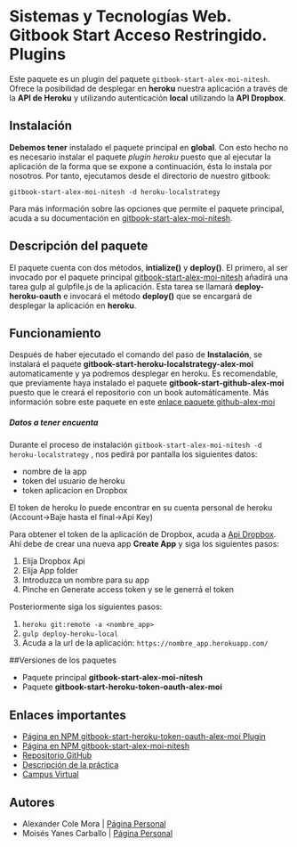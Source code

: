 
# Sistemas y Tecnologías Web. Gitbook Start Acceso Restringido. Plugins

Este paquete es un plugin del paquete ```gitbook-start-alex-moi-nitesh```.
Ofrece la posibilidad de desplegar en **heroku** nuestra aplicación a través de la **API de Heroku** y utilizando autenticación **local** utilizando la **API Dropbox**.

## Instalación

**Debemos tener** instalado el paquete principal en **global**. Con esto hecho no es necesario instalar el paquete *plugin heroku* puesto que al ejecutar la aplicación de la forma que se expone a continuación, ésta lo instala por nosotros.
Por tanto, ejecutamos desde el directorio de nuestro gitbook:
```shell
gitbook-start-alex-moi-nitesh -d heroku-localstrategy
```

Para más información sobre las opciones que permite el paquete principal, acuda a su documentación en [gitbook-start-alex-moi-nitesh](https://github.com/ULL-ESIT-SYTW-1617/nueva-funcionalidad-para-el-paquete-npm-plugins-alex-moi).

## Descripción del paquete

El paquete cuenta con dos métodos, **intialize()** y **deploy()**. El primero, al ser invocado por el paquete principal [gitbook-start-alex-moi-nitesh](https://www.npmjs.com/package/gitbook-start-alex-moi-nitesh) añadirá una tarea gulp al gulpfile.js de la aplicación. Esta tarea se llamará **deploy-heroku-oauth** e invocará el método **deploy()** que se encargará de desplegar la aplicación en **heroku**.


## Funcionamiento
Después de haber ejecutado el comando del paso de **Instalación**, se instalará el paquete **gitbook-start-heroku-localstrategy-alex-moi** automaticamente y ya podremos desplegar en heroku.
Es recomendable, que previamente haya instalado el paquete **gitbook-start-github-alex-moi** puesto que le creará el repositorio con un book automáticamente. Más información sobre este paquete en este 
[enlace paquete github-alex-moi](https://www.npmjs.com/package/gitbook-start-github-alex-moi)

##### Datos a tener encuenta
Durante el proceso de instalación `gitbook-start-alex-moi-nitesh -d heroku-localstrategy` , nos pedirá por pantalla los siguientes datos:
* nombre de la app
* token del usuario de heroku
* token aplicacion en Dropbox

El token de heroku lo puede encontrar en su cuenta personal de heroku (Account->Baje hasta el final->Api Key)

Para obtener el token de la aplicación de Dropbox, acuda a [Api Dropbox](https://www.dropbox.com/developers/apps). Ahí debe de crear una nueva app **Create App** y siga los siguientes pasos:
1. Elija Dropbox Api
2. Elija App folder
3. Introduzca un nombre para su app
4. Pinche en Generate access token y se le generrá el token 

Posteriormente siga los siguientes pasos:
	
1. `heroku git:remote -a <nombre_app>`
2. `gulp deploy-heroku-local`
3. Acuda a la url de la aplicación: `https://nombre_app.herokuapp.com/`


##Versiones de los paquetes
* Paquete principal **gitbook-start-alex-moi-nitesh** 
* Paquete **gitbook-start-heroku-token-oauth-alex-moi** 

## Enlaces importantes

*  [Página en NPM gitbook-start-heroku-token-oauth-alex-moi Plugin](https://www.npmjs.com/package/gitbook-start-heroku-token-oauth-alex-moi)
*  [Página en NPM gitbook-start-alex-moi-nitesh](https://www.npmjs.com/package/gitbook-start-alex-moi-nitesh)
*  [Repositorio GitHub](https://github.com/ULL-ESIT-SYTW-1617/autenticacion-oauth-con-passport-alex-moi.git)
*  [Descripción de la práctica](https://casianorodriguezleon.gitbooks.io/ull-esit-1617/content/practicas/practicapassport.html)
*  [Campus Virtual](https://campusvirtual.ull.es/1617/course/view.php?id=1175)

## Autores

* Alexander Cole Mora | [Página Personal](http://alu0100767421.github.io/)
* Moisés Yanes Carballo | [Página Personal](http://alu0100782851.github.io/)